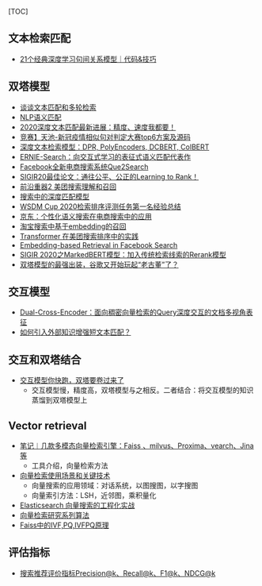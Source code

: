 [TOC]




## 文本检索匹配
- [21个经典深度学习句间关系模型｜代码&技巧](https://mp.weixin.qq.com/s?__biz=MzAxMTk4NDkwNw==&mid=2247486128&idx=1&sn=3c77c96c6891a94de629677911b42553&chksm=9bb983d4acce0ac298ad04543676d4b0568977d010f3945d51edc0680c785b0b97827aee9028&token=1200978700&lang=zh_CN&scene=21#wechat_redirect)


## 双塔模型
- [谈谈文本匹配和多轮检索](https://mp.weixin.qq.com/s?__biz=MzI3ODgwODA2MA==&mid=2247488346&idx=3&sn=5ba89654a742af8bdaf17c94546f7a4e&chksm=eb5007c9dc278edfc0d4256fd14dfab3584eece5545a0464029ae3ae67d47be7e92fbc6034b3&scene=0&xtrack=1&exportkey=A2quZRdG6ZUylyxhp59oMVA%3D&pass_ticket=peaJqRABUyiyXUkxShtHPoJ7onMoJTA4OFYeMuNaXmdNKq47G0x8XJEm7afGdVcX#rd)
- [NLP语义匹配](https://mp.weixin.qq.com/s?__biz=MzI3ODgwODA2MA==&mid=2247507074&idx=3&sn=42be588256e0fc6eee1b646b57c114d2&chksm=eb53c811dc2441076f9ab07f876f5c00819a103d39f8494af6a6aceab3b912267e7dd17d0b30&mpshare=1&scene=24&srcid=1117Io9vftzLt8q6xRYByepS&sharer_sharetime=1637156450934&sharer_shareid=9d627645afe156ff11b0a8519d982bcd&exportkey=A78%2BrTGzFzSs5hWhqtynFeo%3D&pass_ticket=X1hVh%2FzYha2Fa9G%2FZWK0bpCofPY07lt8BPBNyjf1xUWYljT%2Bk%2F9q5rZ%2F%2B4bWWFme&wx_header=0#rd)
- [2020深度文本匹配最新进展：精度、速度我都要！](https://mp.weixin.qq.com/s?__biz=MzA5ODEzMjIyMA==&mid=2247534555&idx=3&sn=9ac3ecdd66f3bc9be8cfe27135050718&chksm=90944e48a7e3c75e0c08d0b0a21a51d147dc5fde4a697caec775ceb4ac800682a0ccf1e1d32f&mpshare=1&scene=24&srcid=0916XmZ74y1eLSVwSazTGATm&sharer_sharetime=1600268113155&sharer_shareid=9d627645afe156ff11b0a8519d982bcd&exportkey=A5ZY0n4H%2BzW%2F9Z%2BLBsIwWqg%3D&pass_ticket=X1hVh%2FzYha2Fa9G%2FZWK0bpCofPY07lt8BPBNyjf1xUWYljT%2Bk%2F9q5rZ%2F%2B4bWWFme&wx_header=0#rd)
- [竞赛】天池-新冠疫情相似句对判定大赛top6方案及源码](https://mp.weixin.qq.com/s?__biz=Mzk0NDE5Nzg1Ng==&mid=2247490106&idx=1&sn=4f2fa8a4df430cb3aceb1094f5ca791a&source=41#wechat_redirect)
- [深度文本检索模型：DPR, PolyEncoders, DCBERT, ColBERT](https://zhuanlan.zhihu.com/p/523879656)
- [ERNIE-Search：向交互式学习的表征式语义匹配代表作](https://mp.weixin.qq.com/s/5Benqgq1utHIL097XR5FWA)
- [Facebook全新电商搜索系统Que2Search](https://mp.weixin.qq.com/s/S18T913SeyrtVQadMmLPlA)
- [SIGIR20最佳论文：通往公平、公正的Learning to Rank！](https://mp.weixin.qq.com/s?__biz=MzIzMzYwNzY2NQ==&mid=2247485912&idx=1&sn=4f360828048866bca8138846351a80e6&chksm=e8825146dff5d8505f06c6598d04e9f0c3dab0d8dd6fe4c5eac1d42490b06e233c31d1ea2ef9&scene=21#wechat_redirect)
- [前沿重器2 美团搜索理解和召回](https://mp.weixin.qq.com/s?__biz=MzIzMzYwNzY2NQ==&mid=2247486004&idx=1&sn=2725794c67a9350cb3f9feabd4ee1736&chksm=e88252aadff5dbbcc41e48223e550469aee1a37dcaf2ee7d29b52fa174cfb0d7223dc5b4e5b3&scene=21#wechat_redirect)
- [搜索中的深度匹配模型](https://zhuanlan.zhihu.com/p/113244063)
- [WSDM Cup 2020检索排序评测任务第一名经验总结](https://zhuanlan.zhihu.com/p/116013450)
- [京东：个性化语义搜索在电商搜索中的应用](https://mp.weixin.qq.com/s/S9cw-pLIJSa4F9YvqE9uhw)
- [淘宝搜索中基于embedding的召回](https://mp.weixin.qq.com/s/775qZLQaH9IolmqvPz3Sjw)
- [Transformer 在美团搜索排序中的实践](https://mp.weixin.qq.com/s?__biz=MjM5NjQ5MTI5OA==&mid=2651751586&idx=1&sn=a61c9da125e9b7e68473b32e0278b0ea&chksm=bd125def8a65d4f9d20b682345365d5001e9c863d5046acf683da6116b265d168c0340754fc9&scene=21#wechat_redirect)
- [Embedding-based Retrieval in Facebook Search](https://zhuanlan.zhihu.com/p/152570715)
- [SIGIR 2020之MarkedBERT模型：加入传统检索线索的Rerank模型](https://zhuanlan.zhihu.com/p/175981489)
- [双塔模型的最强出装，谷歌又开始玩起“老古董”了？](https://mp.weixin.qq.com/s/crEfe6Zb7q1AoTGrOAmcCQ)

## 交互模型
- [Dual-Cross-Encoder：面向稠密向量检索的Query深度交互的文档多视角表征](https://mp.weixin.qq.com/s/vbtyqWchdfd3loqUsjQJ7w)
- [如何引入外部知识增强短文本匹配？](https://mp.weixin.qq.com/s/mdNGA97bypX6fK3c5ti3kg)

## 交互和双塔结合
- [交互模型你快跑，双塔要卷过来了](https://mp.weixin.qq.com/s/UF0cI7M1-tHBo45BujmQCg)
  - 交互模型慢，精度高，双塔模型与之相反。二者结合：将交互模型的知识蒸馏到双塔模型上

## Vector retrieval
- [笔记︱几款多模态向量检索引擎：Faiss 、milvus、Proxima、vearch、Jina等](https://mp.weixin.qq.com/s/BbCVTOZ_sEyY9_7iWW1dNg)
  - 工具介绍，向量检索方法
- [向量检索使用场景和关键技术](https://mp.weixin.qq.com/s?__biz=MzkxMjM2MDIyNQ==&mid=2247504260&idx=1&sn=0e2ed82e21878373e8e93e67f470dfcb&source=41#wechat_redirect)
  - 向量搜索的应用领域：对话系统，以图搜图，以字搜图
  - 向量索引方法：LSH，近邻图，乘积量化
- [Elasticsearch 向量搜索的工程化实战](https://mp.weixin.qq.com/s/DtT5NhLOInIPgqbETzNOdg)
- [向量检索研究系列算法](https://mp.weixin.qq.com/s/hf7W8gpUAstNEBEnS9s7zQ)
- [Faiss中的IVF,PQ,IVFPQ原理](https://zhuanlan.zhihu.com/p/356373517)

## 评估指标
- [搜索推荐评价指标Precision@k、Recall@k、F1@k、NDCG@k](https://blog.csdn.net/guolindonggld/article/details/121114309)

